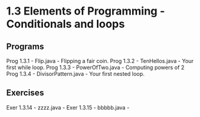 # 1.3 Elements of Programming - Conditionals and loops

## Programs
           
Prog 1.3.1  - Flip.java          - Flipping a fair coin.
Prog 1.3.2  - TenHellos.java     - Your first while loop.
Prog 1.3.3  - PowerOfTwo.java    - Computing powers of 2
Prog 1.3.4  - DivisorPattern.java - Your first nested loop.

## Exercises
Exer 1.3.14 - zzzz.java          -
Exer 1.3.15 - bbbbb.java         - 
